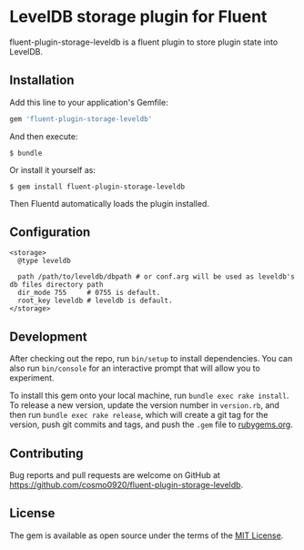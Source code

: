 # LevelDB storage plugin for Fluent

fluent-plugin-storage-leveldb is a fluent plugin to store plugin state into LevelDB.

## Installation

Add this line to your application's Gemfile:

```ruby
gem 'fluent-plugin-storage-leveldb'
```

And then execute:

    $ bundle

Or install it yourself as:

    $ gem install fluent-plugin-storage-leveldb

Then Fluentd automatically loads the plugin installed.

## Configuration

```aconf
<storage>
  @type leveldb

  path /path/to/leveldb/dbpath # or conf.arg will be used as leveldb's db files directory path
  dir_mode 755     # 0755 is default.
  root_key leveldb # leveldb is default.
</storage>
```

## Development

After checking out the repo, run `bin/setup` to install dependencies. You can also run `bin/console` for an interactive prompt that will allow you to experiment.

To install this gem onto your local machine, run `bundle exec rake install`. To release a new version, update the version number in `version.rb`, and then run `bundle exec rake release`, which will create a git tag for the version, push git commits and tags, and push the `.gem` file to [rubygems.org](https://rubygems.org).

## Contributing

Bug reports and pull requests are welcome on GitHub at https://github.com/cosmo0920/fluent-plugin-storage-leveldb.


## License

The gem is available as open source under the terms of the [MIT License](http://opensource.org/licenses/MIT).
